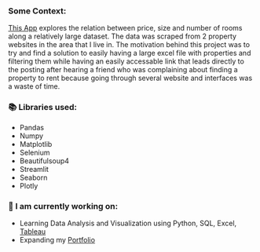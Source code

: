 ### Some Context:
[This App](https://yousef-barakat99-houses.streamlit.app/) explores the relation between price, size and number of rooms along a relatively large dataset. The data was scraped from 2 property websites in the area that I live in. The motivation behind this project was to try and find a solution to easily having a large excel file with properties and filtering them while having an easily accessable link that leads directly to the posting after hearing a friend who was complaining about finding a property to rent because going through several website and interfaces was a waste of time.
&nbsp;
### :books: Libraries used:
- Pandas
- Numpy
- Matplotlib
- Selenium
- Beautifulsoup4
- Streamlit
- Seaborn
- Plotly
&nbsp;
### 🌱 I am currently working on:
- Learning Data Analysis and Visualization using Python, SQL, Excel, [Tableau](https://public.tableau.com/app/profile/yousef.barakat)
- Expanding my [Portfolio](https://github.com/YousefBarakat99/My_Portfolio)

